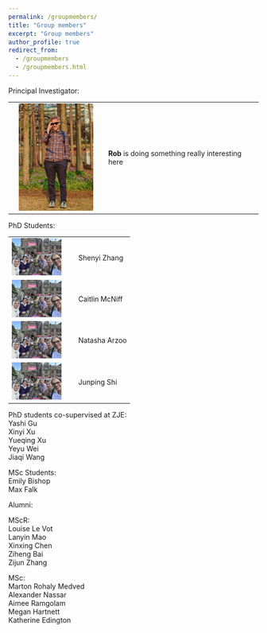 ```yaml
---
permalink: /groupmembers/
title: "Group members"
excerpt: "Group members"
author_profile: true
redirect_from: 
  - /groupmembers
  - /groupmembers.html
---
```


Principal Investigator:
          
<div align="left">
    <table >
     <tr>
        <td style="border: none;">
       <td><img src="/images/RY_profile.jpeg" alt="Image description" style="width: 150px; height: auto; margin-right: 20px;"></td>
      <td style="border: none;">
        <strong>Rob</strong> is doing something really interesting here
      </td>    
     </tr>
    </table>
    </div>
    
PhD Students: 
<div align="left">
    <table >
     <tr>
       <td><img src="/images/bristo_square2_Aug2023.png" alt="Image description" style="width: 100px; height: auto; margin-right: 20px;"></td>
        <td>Shenyi Zhang</td>
     </tr>
           <tr>
       <td><img src="/images/bristo_square2_Aug2023.png" alt="Image description" style="width: 100px; height: auto; margin-right: 20px;"></td>
        <td>Caitlin McNiff</td>
     </tr>
           <tr>
       <td><img src="/images/bristo_square2_Aug2023.png" alt="Image description" style="width: 100px; height: auto; margin-right: 20px;"></td>
        <td>Natasha Arzoo</td>
     </tr>
           <tr>
       <td><img src="/images/bristo_square2_Aug2023.png" alt="Image description" style="width: 100px; height: auto; margin-right: 20px;"></td>
        <td>Junping Shi</td>
     </tr>
    </table>
    </div>


PhD students co-supervised at ZJE:  
Yashi Gu  
Xinyi Xu  
Yueqing Xu  
Yeyu Wei  
Jiaqi Wang  

MSc Students:  
Emily Bishop  
Max Falk  

Alumni:  

MScR:  
Louise Le Vot  
Lanyin Mao  
Xinxing Chen  
Ziheng Bai  
Zijun Zhang  

MSc:  
Marton Rohaly Medved  
Alexander Nassar  
Aimee Ramgolam  
Megan Hartnett  
Katherine Edington  
